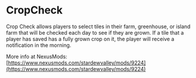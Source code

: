 # CropCheck
Crop Check allows players to select tiles in their farm, greenhouse, or island farm that will be checked each day to see if they are grown. If a tile that a player has saved has a fully grown crop on it, the player will receive a notification in the morning.

More info at NexusMods: [https://www.nexusmods.com/stardewvalley/mods/9224](https://www.nexusmods.com/stardewvalley/mods/9224)
